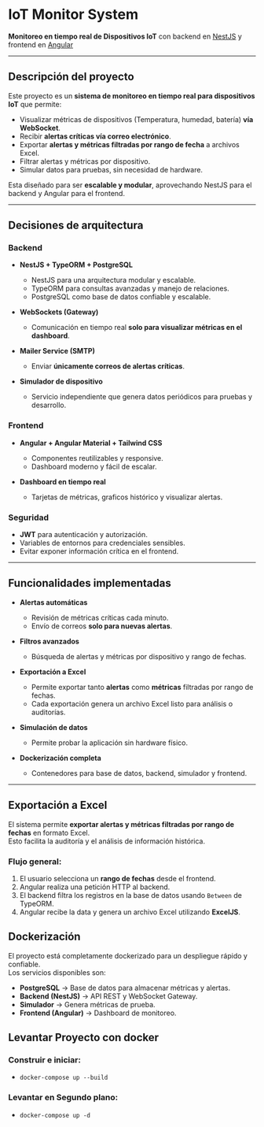 ﻿<h1 class="center">IoT Monitor System</h1>

<p class="center">
    <strong>Monitoreo en tiempo real de Dispositivos IoT</strong> con backend en <a href="https://nestjs.com/" target="_blank">NestJS</a> y frontend en <a href="https://angular.io/" target="_blank">Angular</a>
</p>

---

## Descripción del proyecto

Este proyecto es un **sistema de monitoreo en tiempo real para dispositivos IoT** que permite:

- Visualizar métricas de dispositivos (Temperatura, humedad, batería) **vía WebSocket**.
- Recibir **alertas críticas vía correo electrónico**.
- Exportar **alertas y métricas filtradas por rango de fecha** a archivos Excel.
- Filtrar alertas y métricas por dispositivo.
- Simular datos para pruebas, sin necesidad de hardware.

Esta diseñado para ser **escalable y modular**, aprovechando NestJS para el backend y Angular para el frontend.

---

## Decisiones de arquitectura

### Backend

- **NestJS + TypeORM + PostgreSQL**

  - NestJS para una arquitectura modular y escalable.
  - TypeORM para consultas avanzadas y manejo de relaciones.
  - PostgreSQL como base de datos confiable y escalable.

- **WebSockets (Gateway)**

  - Comunicación en tiempo real **solo para visualizar métricas en el dashboard**.

- **Mailer Service (SMTP)**

  - Enviar **únicamente correos de alertas críticas**.

- **Simulador de dispositivo**
  - Servicio independiente que genera datos periódicos para pruebas y desarrollo.

### Frontend

- **Angular + Angular Material + Tailwind CSS**

  - Componentes reutilizables y responsive.
  - Dashboard moderno y fácil de escalar.

- **Dashboard en tiempo real**
  - Tarjetas de métricas, graficos histórico y visualizar alertas.

### Seguridad

- **JWT** para autenticación y autorización.
- Variables de entornos para credenciales sensibles.
- Evitar exponer información crítica en el frontend.

---

## Funcionalidades implementadas

- **Alertas automáticas**

  - Revisión de métricas críticas cada minuto.
  - Envío de correos **solo para nuevas alertas**.

- **Filtros avanzados**

  - Búsqueda de alertas y métricas por dispositivo y rango de fechas.

- **Exportación a Excel**

  - Permite exportar tanto **alertas** como **métricas** filtradas por rango de fechas.
  - Cada exportación genera un archivo Excel listo para análisis o auditorías.

- **Simulación de datos**

  - Permite probar la aplicación sin hardware físico.

- **Dockerización completa**
  - Contenedores para base de datos, backend, simulador y frontend.

---

## Exportación a Excel

El sistema permite **exportar alertas y métricas filtradas por rango de fechas** en formato Excel.  
Esto facilita la auditoría y el análisis de información histórica.

### Flujo general:

1. El usuario selecciona un **rango de fechas** desde el frontend.
2. Angular realiza una petición HTTP al backend.
3. El backend filtra los registros en la base de datos usando `Between` de TypeORM.
4. Angular recibe la data y genera un archivo Excel utilizando **ExcelJS**.

## Dockerización

El proyecto está completamente dockerizado para un despliegue rápido y confiable.  
Los servicios disponibles son:

- **PostgreSQL** → Base de datos para almacenar métricas y alertas.
- **Backend (NestJS)** → API REST y WebSocket Gateway.
- **Simulador** → Genera métricas de prueba.
- **Frontend (Angular)** → Dashboard de monitoreo.

## Levantar Proyecto con docker

### Construir e iniciar:

- `docker-compose up --build`

### Levantar en Segundo plano:

- `docker-compose up -d`

